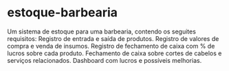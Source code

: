 # estoque-barbearia
Um sistema de estoque para uma barbearia, contendo os seguites requisitos: Registro de entrada e saída de produtos. Registro de valores de compra e venda de insumos. Registro de fechamento de caixa com % de lucros sobre cada produto.  Fechamento de caixa sobre cortes de cabelos e serviços relacionados.  Dashboard com lucros e possíveis melhorias.
